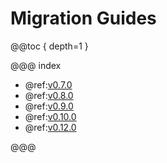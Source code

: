 # Migration Guides

@@toc { depth=1 }

@@@ index

* @ref:[v0.7.0](v0.7.0-Migration-Guide.md)
* @ref:[v0.8.0](v0.8.0-Migration-Guide.md)
* @ref:[v0.9.0](v0.9.0-Migration-Guide.md)
* @ref:[v0.10.0](v0.10.0-Migration-Guide.md)
* @ref:[v0.12.0](v0.12.0-Migration-Guide.md)

@@@
